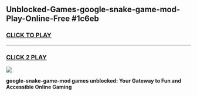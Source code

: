 
## Unblocked-Games-google-snake-game-mod-Play-Online-Free #1c6eb
<h3>
<a href="https://us.freeplayer.one?title=google-snake-game-mod&ref=10M">CLICK TO PLAY</a></h3>
<hr>

<h3>
<a href="https://us.freeplayer.one?title=google-snake-game-mod&ref=10M">CLICK 2 PLAY</a>
  
</h3>

<a href="https://us.freeplayer.one?title=google-snake-game-mod&ref=10M"><img src="https://clearcache.store/games.png"></a>


**google-snake-game-mod games unblocked: Your Gateway to Fun and Accessible Online Gaming**
